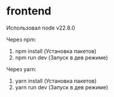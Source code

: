 # frontend

Использовал node v22.8.0

Через npm:
1) npm install (Установка пакетов)
2) npm run dev (Запуск в дев режиме)


Через yarn:
1) yarn install (Установка пакетов)
2) yarn run dev (Запуск в дев режиме)
